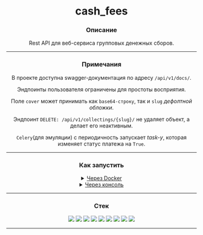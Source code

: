 <div align="center">
  <h1>cash_fees</h1>
  <h3>Описание</h3>
  <p>Rest API для веб-сервиса групповых денежных сборов.</p>
  <hr>
  <h3>Примечания</h3>
</div>
  <p align="center">В проекте доступна swagger-документация по адресу <code>/api/v1/docs/</code>.</p>
  <p align="center">Эндпоинты пользователя ограничены для простоты восприятия.</p>
  <p align="center">Поле <code>cover</code> может принимать как <code>base64-строку</code>, так и <code>slug</code> <i>дефолтной обложки</i>.</p>
  <p align="center">Эндпоинт <code>DELETE: /api/v1/collectings/{slug}/</code> не удаляет объект, а делает его неактивным.</p>
  <p align="center"><code>Celery</code>(для эмуляции) с периодичность запускает <i>task-у</i>, которая изменяет статус платежа на <code>True</code>.</p>
<hr>

<h3 align="center">Как запустить</h3>
<details>
  <p align="center"><summary align="center"><ins>Через Docker</ins></summary></p>
  <ul>
    <li align="center">1. Создать и заполнить файл <code>.env</code> в папке 
      <a href="https://github.com/VladislavYar/cash_fees/tree/main/infra"><code>infra</code></a> по шаблону 
        <a href="https://github.com/VladislavYar/cash_fees/blob/main/infra/.env.example"><code>.env.example</code></a>.
    </li>
    <li align="center">
      <p>2. Если имеется утилита <code>Make</code>, в корне проекта выполнить команду <code>make project-init</code>,</p>
      <p>иначе</p>
      <p>выполнить команду <code>docker compose -f ./infra/docker-compose.yml --env-file ./infra/.env up -d</code>.</p>
      <p><code>Docker</code> соберёт контейнеры с <code>postgreSQL</code>, <code>Сelery</code>, <b>приложением</b>, выполнит миграцию,</p>
      <p>заполнит БД тестовыми <i>платежами</i>, <i>групповыми сборами</i>, <i>дефолтными обложками</i>, <i>поводами для сбора</i>, <i>некоммерческими организациями</i>, <i>регионами</i>, <i>решаемыми проблемами</i> и <i>пользователями</i>, создаст superuser-a.</p>
      <p>После сервер будет доступен по адрессу: <code>http://127.0.0.1:8000/</code>.</p>
    </li>
    <li align="center">
      <p><b>Примечание</b></p>
      <p>3. В контейнер с приложением проброшен <code>volume</code> с кодом, изменение кода в проекте обновляет его в контейнере и перезапускает сервер.</p>
      <p>В mock-данныx генерируются изображения, на слабой вычислительной машине это может затянуть сбор контейнера.</p>
      <p>Для корректировки данной ситуации уменьшите количество/размер изображений в <a href="https://github.com/VladislavYar/cash_fees/blob/main/src/core/management/commands/test_data.py"><code>management command</code></a>.</p>
    </li>
    <li align="center">
      <p>4. Последующие запуски проекта осуществляются через команду <code>make project-start</code></p>
      <p>или</p>
      <p><code>docker compose -f ./infra/docker-compose-start.yml --env-file ./infra/.env up -d</code></p>
    </li>
  </ul>
</details>

<details>
  <p align="center"><summary align="center"><ins>Через консоль</ins></summary></p>
  <ul>
    <li align="center">1. Создать и заполнить файл <code>.env</code> в папке 
      <a href="https://github.com/VladislavYar/cash_fees/tree/main/infra"><code>infra</code></a> по шаблону 
        <a href="https://github.com/VladislavYar/cash_fees/blob/main/infra/.env.example"><code>.env.example</code></a>.
    </li>
    <li align="center">
      <p>2. Создать БД в <code>postgreSQL</code>.</p>
    </li>
    <li align="center">
      <p>3. Установить poetry <code>pip install poetry</code>.</p>
    </li>
    <li align="center">
      <p>4. Создать и активировать виртуальную оболочку <code>poetry shell</code>.</p>
    </li>
    <li align="center">
      <p>5. Установить зависимости <code>poetry install</code>.</p>
    </li>
    <li align="center">
      <p>6. Выполнить миграцию БД <code>python src/manage.py migrate</code>.</p>
    </li>
        <li align="center">
      <p>7. Создать superuser-a <code>python src/manage.py createsuperuser --noinput</code>.</p>
    </li>
    </li>
        <li align="center">
      <p>8. Заполнить БД тестовыми данными(<i>платежи, групповые сборы, дефолтные обложки, поводы для сбора, некоммерческие организации, регионы, решаемые проблемы и пользователи</i>) <code>python src/manage.py test_data</code>.</p>
    </li>
    <li align="center">
      <p><b>Примечание</b></p>
      <p>В mock-данныx генерируются изображения, на слабой вычислительной машине это может быть продолжительно.</p>
      <p>Для корректировки данной ситуации уменьшите количество/размер изображений в <a href="https://github.com/VladislavYar/cash_fees/blob/main/src/core/management/commands/test_data.py"><code>management command</code></a>.</p>
      <p>В проекте брокером сообщений и хранилищем для кэша используется <code>Redis</code>.</p>
    </li>
    </li>
        <li align="center">
      <p>9. Запустить сервер <code>python src/manage.py runserver</code>.</p>
    </li>
    <li align="center">
      <p>10. Сервер будет доступен по адрессу: <code>http://127.0.0.1:8000/</code>.</p>
    </li>
    <li align="center">
      <p>11. В новой консоле запустить worker <code>cd src/ && celery -A config worker -l debug --without-gossip --without-mingle --without-heartbeat -Ofair --pool=solo</code>.</p>
    </li>
    <li align="center">
      <p>12. В новой консоле запустить beat <code>cd src/ && celery -A config beat --loglevel=DEBUG</code>.</p>
    </li>
  </ul>
</details>
<hr>

<h3 align="center">Стек</h3>
<p align="center">
  <img src="https://img.shields.io/badge/Python-3.12.3-red?style=flat&logo=python&logoColor=white">
  <img src="https://img.shields.io/badge/Django-5.0.4-red?style=flat&logo=django&logoColor=white">
  <img src="https://img.shields.io/badge/Celery-5.4.0-red?style=flat&logo=celery&logoColor=white">
  <img src="https://img.shields.io/badge/DjangoRestFramework-3.15.1-red?style=flat">
  <img src="https://img.shields.io/badge/PostgreSQL-Latest-red?style=flat&logo=postgresql&logoColor=white">
  <img src="https://img.shields.io/badge/Redis-Latest-red?style=flat&logo=redis&logoColor=white">
  <img src="https://img.shields.io/badge/Docker-Latest-red?style=flat&logo=docker&logoColor=white">
  <img src="https://img.shields.io/badge/Swagger-Latest-red?style=flat&logo=swagger&logoColor=white">
  <img src="https://img.shields.io/badge/Poetry-Latest-red?style=flat&logo=poetry&logoColor=white">
</p>
<hr>

